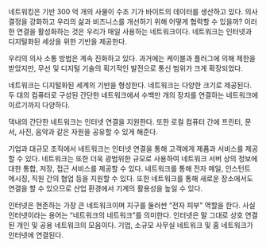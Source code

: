 네트워킹은 기반
300 억 개의 사물이 수조 기가 바이트의 데이터를 생산하고 있다. 의사결정을 강화하고 우리의 삶과 비즈니스를 개선하기 위해 어떻게 협력할 수 있을까? 이러한 연결을 활성화하는 것은 우리가 매일 사용하는 네트워크이다. 네트워크는 인터넷과 디지털화된 세상을 위한 기반을 제공한다.

우리의 의사 소통 방법은 계속 진화하고 있다. 과거에는 케이블과 플러그에 의해 제한을 받았지만, 무선 및 디지털 기술의 획기적인 발전으로 통신 범위가 크게 확장되었다.

네트워크는 디지털화된 세계의 기반을 형성한다. 네트워크는 다양한 크기로 제공된다. 두 대의 컴퓨터로 구성된 간단한 네트워크에서 수백만 개의 장치를 연결하는 네트워크에 이르기까지 다양하다.

댁내의 간단한 네트워크는 인터넷 연결을 지원한다. 또한 로컬 컴퓨터 간에 프린터, 문서, 사진, 음악과 같은 자원을 공유할 수 있게 해준다.

기업과 대규모 조직에서 네트워크는 인터넷 연결을 통해 고객에게 제품과 서비스를 제공할 수 있다. 네트워크는 또한 더욱 광범위한 규모로 사용하여 네트워크 서버 상의 정보에 대한 통합, 저장, 접근 서비스를 제공할 수 있다. 네트워크를 통해 전자 메일, 인스턴트 메시징, 직원 간의 협업 등을 지원할 수 있다. 또한 네트워크를 통해 새로운 장소에서도 연결을 할 수 있으므로 산업 환경에서 기계의 활용성을 높일 수 있다.

인터넷은 현존하는 가장 큰 네트워크이며 지구를 둘러싼 “전자 피부” 역할을 한다. 사실 인터넷이라는 용어는 “네트워크의 네트워크”를 의미한다. 인터넷은 말 그대로 상호 연결된 개인 및 공용 네트워크의 모음이다. 기업, 소규모 사무실 네트워크 및 홈 네트워크가 인터넷에 연결된다.
